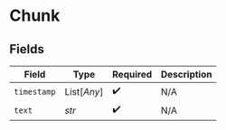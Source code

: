 # Chunk


## Fields

| Field              | Type               | Required           | Description        |
| ------------------ | ------------------ | ------------------ | ------------------ |
| `timestamp`        | List[*Any*]        | :heavy_check_mark: | N/A                |
| `text`             | *str*              | :heavy_check_mark: | N/A                |